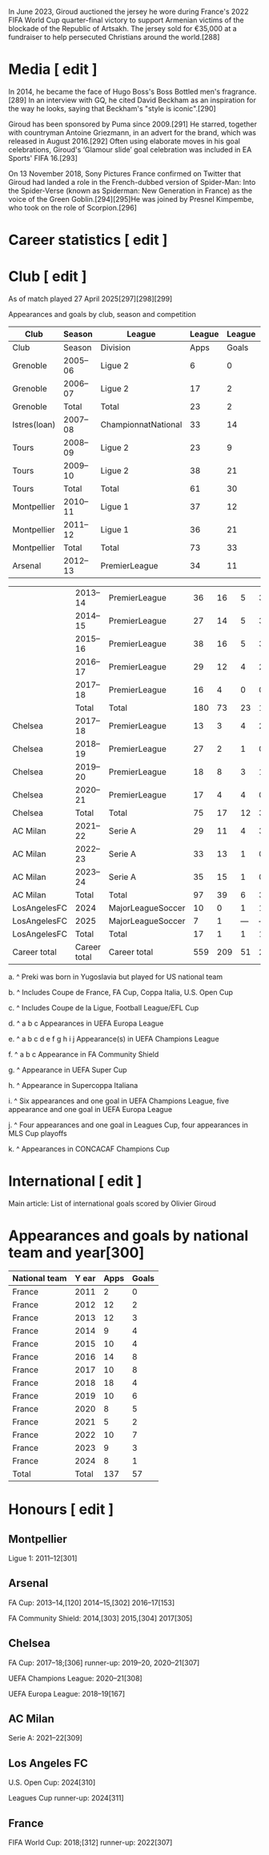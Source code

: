 In June 2023, Giroud auctioned the jersey he wore during France's 2022 FIFA World Cup quarter-final victory to support Armenian victims of the blockade of the Republic of Artsakh. The jersey sold for €35,000 at a fundraiser to help persecuted Christians around the world.[288]

# Media [ edit ]

In 2014, he became the face of Hugo Boss's Boss Bottled men's fragrance.[289] In an interview with GQ, he cited David Beckham as an inspiration for the way he looks, saying that Beckham's "style is iconic".[290]

Giroud has been sponsored by Puma since 2009.[291] He starred, together with countryman Antoine Griezmann, in an advert for the brand, which was released in August 2016.[292] Often using elaborate moves in his goal celebrations, Giroud's ‘Glamour slide’ goal celebration was included in EA Sports' FIFA 16.[293]

On 13 November 2018, Sony Pictures France confirmed on Twitter that Giroud had landed a role in the French-dubbed version of Spider-Man: Into the Spider-Verse (known as Spiderman: New Generation in France) as the voice of the Green Goblin.[294][295]He was joined by Presnel Kimpembe, who took on the role of Scorpion.[296]

# Career statistics [ edit ]

# Club [ edit ]

As of match played 27 April 2025[297][298][299]

Appearances and goals by club, season and competition

|Club| Season|League|League|League|Nationalcup[b]|Nationalcup[b]|Leaguecup[c]|Leaguecup[c]|Continental|Continental| Other| Other| Total| Total|
|--|--|--|--|--|--|--|--|--|--|--|--|--|--|--|
|Club| Season|Division| Apps| Goals| Apps| Goals| Apps| Goals| Apps| Goals| Apps| Goals| Apps| Goals|
|Grenoble|2005–06|Ligue 2|6|0|0|0|0|0| —| —| —| —|6|0|
|Grenoble|2006–07|Ligue 2|17|2|1|0|1|0| —| —| —| —|19|2|
|Grenoble|Total|Total|23|2|1|0|1|0| —| —| —| —|25|2|
|Istres(loan)|2007–08|ChampionnatNational|33|14|0|0|1|0| —| —| —| —|34|14|
|Tours|2008–09|Ligue 2|23|9|2|4|1|0| —| —| —| —|26|13|
|Tours|2009–10|Ligue 2|38|21|1|0|2|2| —| —| —| —|41|23|
|Tours|Total|Total|61|30|3|4|3|2| —| —| —| —|67|36|
|Montpellier|2010–11|Ligue 1|37|12|1|0|3|1| 2[d]|1| —| —|43|14|
|Montpellier|2011–12|Ligue 1|36|21|4|2|2|2| —| —| —| —|42|25|
|Montpellier|Total|Total|73|33|5|2|5|3|2|1| —| —|85|39|
|Arsenal| 2012–13|PremierLeague|34|11|4|2|2|2| 7[e]|2| —| —|47|17|

||||||||||||||||
|--|--|--|--|--|--|--|--|--|--|--|--|--|--|--|
||2013–14|PremierLeague|36|16|5|3|1|0| 9[e]|3| —| —|51|22|
||2014–15|PremierLeague|27|14|5|3|0|0| 3[e]|1| 1[f]|1|36|19|
||2015–16|PremierLeague|38|16|5|3|2|0| 7[e]|5| 1[f]|0|53|24|
||2016–17|PremierLeague|29|12|4|2|1|0| 6[e]|2| —| —|40|16|
||2017–18|PremierLeague|16|4|0|0|3|0| 6[d]|3| 1[f]|0|26|7|
||Total|Total|180|73|23|13|9|2|38|16|3|1|253|105|
|Chelsea|2017–18|PremierLeague|13|3|4|2| —| —| 1[e]|0| —| —|18|5|
|Chelsea|2018–19|PremierLeague|27|2|1|0|3|0| 14[d]|11|0|0|45|13|
|Chelsea|2019–20|PremierLeague|18|8|3|1|0|0| 3[e]|0| 1[g]|1|25|10|
|Chelsea|2020–21|PremierLeague|17|4|4|0|2|1| 8[e]|6| —| —|31|11|
|Chelsea|Total|Total|75|17|12|3|5|1|26|17|1|1|119|39|
|AC Milan|2021–22|Serie A|29|11|4|3| —| —| 5[e]|0| —| —|38|14|
|AC Milan|2022–23|Serie A|33|13|1|0| —| —| 12[e]|5| 1[h]|0|47|18|
|AC Milan|2023–24|Serie A|35|15|1|0| —| —| 11[i]|2| —| —|47|17|
|AC Milan|Total|Total|97|39|6|3|0|0|28|7|1|0|132|49|
|LosAngelesFC|2024|MajorLeagueSoccer|10|0|1|1| —| —| —| —| 8[j]|1|19|2|
|LosAngelesFC|2025|MajorLeagueSoccer|7|1| —| —| —| —| 4[k]|0|0|0|11|1|
|LosAngelesFC|Total|Total|17|1|1|1|0|0|4|0|8|1|30|3|
|Career total|Career total|Career total|559|209|51|26|24|8|98|41|13|3|745|287|


a. ^ Preki was born in Yugoslavia but played for US national team

b. ^ Includes Coupe de France, FA Cup, Coppa Italia, U.S. Open Cup

c. ^ Includes Coupe de la Ligue, Football League/EFL Cup

d. ^ a b c Appearances in UEFA Europa League

e. ^ a b c d e f g h i j Appearance(s) in UEFA Champions League

f. ^ a b c Appearance in FA Community Shield

g. ^ Appearance in UEFA Super Cup

h. ^ Appearance in Supercoppa Italiana

i. ^ Six appearances and one goal in UEFA Champions League, five appearance and one goal in UEFA Europa League

j. ^ Four appearances and one goal in Leagues Cup, four appearances in MLS Cup playoffs

k. ^ Appearances in CONCACAF Champions Cup

# International [ edit ]

Main article: List of international goals scored by Olivier Giroud

# Appearances and goals by national team and year[300]

|National team|Y ear| Apps| Goals|
|--|--|--|--|
|France|2011|2|0|
|France|2012|12|2|
|France|2013|12|3|
|France|2014|9|4|
|France|2015|10|4|
|France|2016|14|8|
|France|2017|10|8|
|France|2018|18|4|
|France|2019|10|6|
|France|2020|8|5|
|France|2021|5|2|
|France|2022|10|7|
|France|2023|9|3|
|France|2024|8|1|
|Total|Total|137|57|


# Honours [ edit ]

## Montpellier

Ligue 1: 2011–12[301]

## Arsenal

FA Cup: 2013–14,[120] 2014–15,[302] 2016–17[153]

FA Community Shield: 2014,[303] 2015,[304] 2017[305]

## Chelsea

FA Cup: 2017–18;[306] runner-up: 2019–20, 2020–21[307]

UEFA Champions League: 2020–21[308]

UEFA Europa League: 2018–19[167]

## AC Milan

Serie A: 2021–22[309]

## Los Angeles FC

U.S. Open Cup: 2024[310]

Leagues Cup runner-up: 2024[311]

## France

FIFA World Cup: 2018;[312] runner-up: 2022[307]

